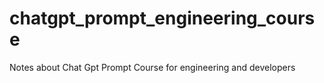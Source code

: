 # chatgpt_prompt_engineering_course
Notes about Chat Gpt Prompt Course for engineering and developers
